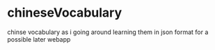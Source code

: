 # chineseVocabulary
chinse vocabulary as i going around learning them in json format for a possible later webapp
